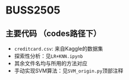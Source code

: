 # BUSS2505

## 主要代码 （codes路径下）
  - `creditcard.csv`: 来自Kaggle的数据集
  - 探索性分析：见`LR+KNN.ipynb`
  - 其余文件名均与所用的方法对应
  - 手动实现SVM算法：见`SVM_origin.py`顶部注释

